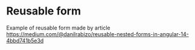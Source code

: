 # Reusable form

Example of reusable form made by article
https://medium.com/@danilrabizo/reusable-nested-forms-in-angular-14-4bbd741b5e3d